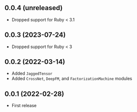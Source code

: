 ## 0.0.4 (unreleased)

- Dropped support for Ruby < 3.1

## 0.0.3 (2023-07-24)

- Dropped support for Ruby < 3

## 0.0.2 (2022-03-14)

- Added `JaggedTensor`
- Added `CrossNet`, `DeepFM`, and `FactorizationMachine` modules

## 0.0.1 (2022-02-28)

- First release
